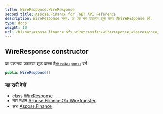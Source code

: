 ```yaml
---
title: WireResponse.WireResponse
second_title: Aspose.Finance for .NET API Reference
description: WireResponse नर्मत. क एक नय उदहरण शुरू करत हैWireResponse वर्ग.
type: docs
weight: 10
url: /hi/net/aspose.finance.ofx.wiretransfer/wireresponse/wireresponse/
---
```

## WireResponse constructor

का एक नया उदाहरण शुरू करता है[`WireResponse`](../) वर्ग.

```csharp
public WireResponse()
```

### यह सभी देखें

* class [WireResponse](../)
* नाम स्थान [Aspose.Finance.Ofx.WireTransfer](../../wireresponse/)
* सभा [Aspose.Finance](../../../)


